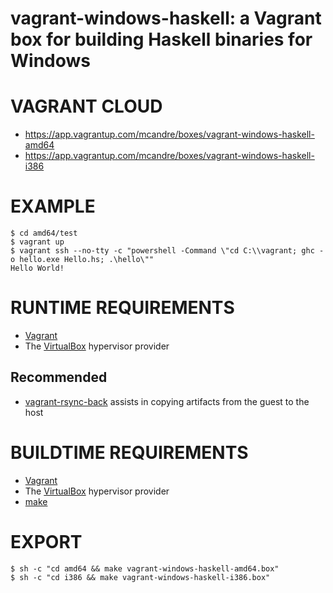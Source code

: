 # vagrant-windows-haskell: a Vagrant box for building Haskell binaries for Windows

# VAGRANT CLOUD

* https://app.vagrantup.com/mcandre/boxes/vagrant-windows-haskell-amd64
* https://app.vagrantup.com/mcandre/boxes/vagrant-windows-haskell-i386

# EXAMPLE

```console
$ cd amd64/test
$ vagrant up
$ vagrant ssh --no-tty -c "powershell -Command \"cd C:\\vagrant; ghc -o hello.exe Hello.hs; .\hello\""
Hello World!
```

# RUNTIME REQUIREMENTS

* [Vagrant](https://www.vagrantup.com)
* The [VirtualBox](https://www.virtualbox.org) hypervisor provider

## Recommended

* [vagrant-rsync-back](https://github.com/smerrill/vagrant-rsync-back) assists in copying artifacts from the guest to the host

# BUILDTIME REQUIREMENTS

* [Vagrant](https://www.vagrantup.com)
* The [VirtualBox](https://www.virtualbox.org) hypervisor provider
* [make](https://www.gnu.org/software/make/)

# EXPORT

```console
$ sh -c "cd amd64 && make vagrant-windows-haskell-amd64.box"
$ sh -c "cd i386 && make vagrant-windows-haskell-i386.box"
```

